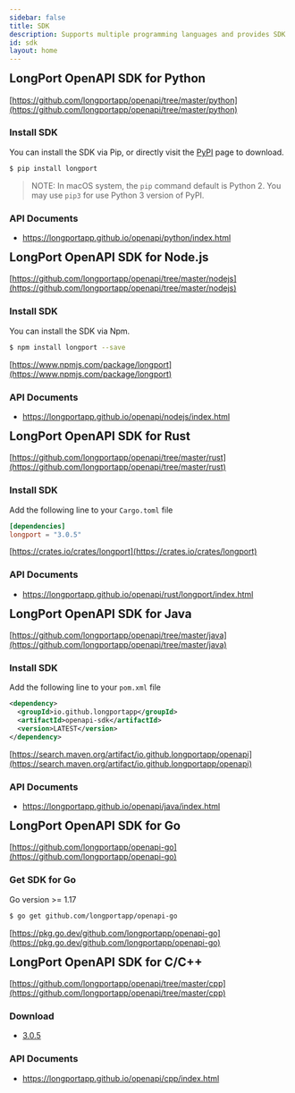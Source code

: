 ```yaml
---
sidebar: false
title: SDK
description: Supports multiple programming languages and provides SDK
id: sdk
layout: home
---
```


<SDK />

<div class="border-t-hidden flex flex-col md:flex-row max-w-4xl w-full justify-between md:text-left mx-auto px-6 md:px-0 py-10">
<Tabs groupId="programming-language">
<TabItem value="python" label="Python" default>

## LongPort OpenAPI SDK for Python

[https://github.com/longportapp/openapi/tree/master/python](https://github.com/longportapp/openapi/tree/master/python)

### Install SDK

You can install the SDK via Pip, or directly visit the [PyPI](https://pypi.org/project/longport/) page to download.

```bash
$ pip install longport
```

> NOTE: In macOS system, the `pip` command default is Python 2. You may use `pip3` for use Python 3 version of PyPI.

### API Documents

- https://longportapp.github.io/openapi/python/index.html

</TabItem>
<TabItem value="javascript" label="JavaScript">

## LongPort OpenAPI SDK for Node.js

[https://github.com/longportapp/openapi/tree/master/nodejs](https://github.com/longportapp/openapi/tree/master/nodejs)

### Install SDK

You can install the SDK via Npm.

```bash
$ npm install longport --save
```

[https://www.npmjs.com/package/longport](https://www.npmjs.com/package/longport)

### API Documents

- https://longportapp.github.io/openapi/nodejs/index.html

</TabItem>
<TabItem value="rust" label="Rust">

## LongPort OpenAPI SDK for Rust

[https://github.com/longportapp/openapi/tree/master/rust](https://github.com/longportapp/openapi/tree/master/rust)

### Install SDK

Add the following line to your `Cargo.toml` file

```toml
[dependencies]
longport = "3.0.5"
```

[https://crates.io/crates/longport](https://crates.io/crates/longport)

### API Documents

- https://longportapp.github.io/openapi/rust/longport/index.html

</TabItem>
<TabItem value="java" label="Java">

## LongPort OpenAPI SDK for Java

[https://github.com/longportapp/openapi/tree/master/java](https://github.com/longportapp/openapi/tree/master/java)

### Install SDK

Add the following line to your `pom.xml` file

```xml
<dependency>
  <groupId>io.github.longportapp</groupId>
  <artifactId>openapi-sdk</artifactId>
  <version>LATEST</version>
</dependency>
```

[https://search.maven.org/artifact/io.github.longportapp/openapi](https://search.maven.org/artifact/io.github.longportapp/openapi)

### API Documents

- https://longportapp.github.io/openapi/java/index.html

</TabItem>
<TabItem value="go" label="Go">

## LongPort OpenAPI SDK for Go

[https://github.com/longportapp/openapi-go](https://github.com/longportapp/openapi-go)

### Get SDK for Go

Go version >= 1.17

```bash
$ go get github.com/longportapp/openapi-go
```

[https://pkg.go.dev/github.com/longportapp/openapi-go](https://pkg.go.dev/github.com/longportapp/openapi-go)

</TabItem>
<TabItem value="c++" label="C++">

## LongPort OpenAPI SDK for C/C++

[https://github.com/longportapp/openapi/tree/master/cpp](https://github.com/longportapp/openapi/tree/master/cpp)

### Download

- [3.0.5](https://static.lbctrl.com/openapi-sdk/openapi-cpp-sdk-3.0.5.tar.gz)

### API Documents

- https://longportapp.github.io/openapi/cpp/index.html

</TabItem>
</Tabs>

</div>

<style scoped>
h2 {
  border: 0;
  margin-top: 0;
  padding-top:0;
}
</style>
